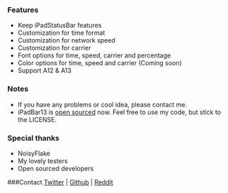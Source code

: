 ### Features
* Keep iPadStatusBar features
* Customization for time format  
* Customization for network speed
* Customization for carrier
* Font options for time, speed, carrier and percentage
* Color options for time, speed and carrier (Coming soon)
* Support A12 & A13

### Notes
* If you have any problems or cool idea, please contact me. 
* iPadBar13 is [open sourced](https://github.com/janedut/ipadbar13) now. Feel free to use my code, but stick to the LICENSE.

### Special thanks
* NoisyFlake
* My lovely testers
* Open sourced developers

###Contact
[Twitter](https://twitter.com/aohuiliu) | 
[Github](https://github.com/janedut) |
[Reddit](https://reddit.com/u/janedut)
